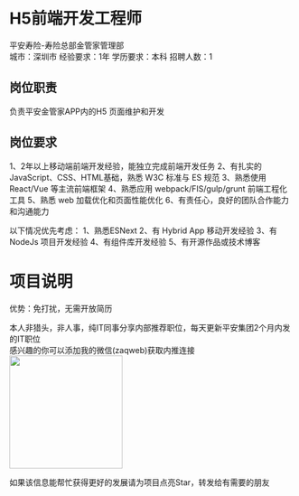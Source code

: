 # H5前端开发工程师
平安寿险-寿险总部金管家管理部  
城市：深圳市 经验要求：1年 学历要求：本科  招聘人数：1

## 岗位职责
负责平安金管家APP内的H5 页面维护和开发

## 岗位要求
1、2年以上移动端前端开发经验，能独立完成前端开发任务
   2、有扎实的JavaScript、CSS、HTML基础，熟悉 W3C 标准与 ES 规范
   3、熟悉使用 React/Vue 等主流前端框架
   4、熟悉应用 webpack/FIS/gulp/grunt 前端工程化工具
   5、熟悉 web 加载优化和页面性能优化
   6、有责任心，良好的团队合作能力和沟通能力
    
   以下情况优先考虑：
   1、熟悉ESNext
   2、有 Hybrid App 移动开发经验
   3、有 NodeJs 项目开发经验
   4、有组件库开发经验
   5、有开源作品或技术博客

# 项目说明

优势：免打扰，无需开放简历

本人非猎头，非人事，纯IT同事分享内部推荐职位，每天更新平安集团2个月内发的IT职位  
感兴趣的你可以添加我的微信(zaqweb)获取内推连接  
<img src="https://github.com/zaqweb/PA-IT-JOBS/blob/master/WechatICode.jpeg"  height="200" width="200">

如果该信息能帮忙获得更好的发展请为项目点亮Star，转发给有需要的朋友




